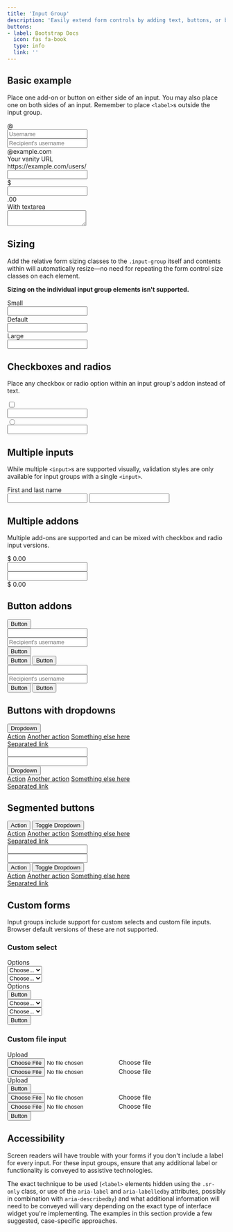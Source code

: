 ```yaml
---
title: 'Input Group'
description: 'Easily extend form controls by adding text, buttons, or button groups on either side of textual inputs, custom selects, and custom file inputs.'
buttons: 
- label: Bootstrap Docs
  icon: fas fa-book   
  type: info   
  link: ''
---
```


## Basic example

Place one add-on or button on either side of an input. You may also place one on both sides of an input. Remember to place `<label>`s outside the input group.

<example>
    <div class="input-group mb-3">
        <div class="input-group-prepend">
            <span class="input-group-text" id="basic-addon1">@</span>
        </div>
        <input type="text" class="form-control" placeholder="Username" aria-label="Username" aria-describedby="basic-addon1">
    </div>
    <div class="input-group mb-3">
        <input type="text" class="form-control" placeholder="Recipient's username" aria-label="Recipient's username" aria-describedby="basic-addon2">
        <div class="input-group-append">
            <span class="input-group-text" id="basic-addon2">@example.com</span>
        </div>
    </div>
    <label for="basic-url">Your vanity URL</label>
    <div class="input-group mb-3">
        <div class="input-group-prepend">
            <span class="input-group-text" id="basic-addon3">https://example.com/users/</span>
        </div>
        <input type="text" class="form-control" id="basic-url" aria-describedby="basic-addon3">
    </div>
    <div class="input-group mb-3">
        <div class="input-group-prepend">
            <span class="input-group-text">$</span>
        </div>
        <input type="text" class="form-control" aria-label="Amount (to the nearest dollar)">
        <div class="input-group-append">
            <span class="input-group-text">.00</span>
        </div>
    </div>
    <div class="input-group">
        <div class="input-group-prepend">
            <span class="input-group-text">With textarea</span>
        </div>
        <textarea class="form-control" aria-label="With textarea"></textarea>
    </div>
</example>

## Sizing

Add the relative form sizing classes to the `.input-group` itself and contents within will automatically resize—no need for repeating the form control size classes on each element.

**Sizing on the individual input group elements isn't supported.**

<example>
    <div class="input-group input-group-sm mb-3">
        <div class="input-group-prepend">
            <span class="input-group-text" id="inputGroup-sizing-sm">Small</span>
        </div>
        <input type="text" class="form-control" aria-label="Sizing example input" aria-describedby="inputGroup-sizing-sm">
    </div>
    <div class="input-group mb-3">
        <div class="input-group-prepend">
            <span class="input-group-text" id="inputGroup-sizing-default">Default</span>
        </div>
        <input type="text" class="form-control" aria-label="Sizing example input" aria-describedby="inputGroup-sizing-default">
    </div>
    <div class="input-group input-group-lg">
        <div class="input-group-prepend">
            <span class="input-group-text" id="inputGroup-sizing-lg">Large</span>
        </div>
        <input type="text" class="form-control" aria-label="Sizing example input" aria-describedby="inputGroup-sizing-lg">
    </div>
</example>

## Checkboxes and radios

Place any checkbox or radio option within an input group's addon instead of text.

<example>
    <div class="input-group mb-3">
        <div class="input-group-prepend">
            <div class="input-group-text">
                <input type="checkbox" aria-label="Checkbox for following text input">
            </div>
        </div>
        <input type="text" class="form-control" aria-label="Text input with checkbox">
    </div>
    <div class="input-group">
        <div class="input-group-prepend">
            <div class="input-group-text">
                <input type="radio" aria-label="Radio button for following text input">
            </div>
        </div>
        <input type="text" class="form-control" aria-label="Text input with radio button">
    </div>
</example>

## Multiple inputs

While multiple `<input>`s are supported visually, validation styles are only available for input groups with a single `<input>`.

<example>
    <div class="input-group">
        <div class="input-group-prepend">
            <span class="input-group-text">First and last name</span>
        </div>
        <input type="text" aria-label="First name" class="form-control">
        <input type="text" aria-label="Last name" class="form-control">
    </div>
</example>

## Multiple addons

Multiple add-ons are supported and can be mixed with checkbox and radio input versions.

<example>
    <div class="input-group mb-3">
        <div class="input-group-prepend">
            <span class="input-group-text">$</span>
            <span class="input-group-text">0.00</span>
        </div>
        <input type="text" class="form-control" aria-label="Dollar amount (with dot and two decimal places)">
    </div>
    <div class="input-group">
        <input type="text" class="form-control" aria-label="Dollar amount (with dot and two decimal places)">
        <div class="input-group-append">
            <span class="input-group-text">$</span>
            <span class="input-group-text">0.00</span>
        </div>
    </div>
</example>

## Button addons

<example>
    <div class="input-group mb-3">
        <div class="input-group-prepend">
            <button class="btn btn-outline-secondary" type="button" id="button-addon1">Button</button>
        </div>
        <input type="text" class="form-control" placeholder="" aria-label="Example text with button addon" aria-describedby="button-addon1">
    </div>
    <div class="input-group mb-3">
        <input type="text" class="form-control" placeholder="Recipient's username" aria-label="Recipient's username" aria-describedby="button-addon2">
        <div class="input-group-append">
            <button class="btn btn-outline-secondary" type="button" id="button-addon2">Button</button>
        </div>
    </div>
    <div class="input-group mb-3">
        <div class="input-group-prepend" id="button-addon3">
            <button class="btn btn-outline-secondary" type="button">Button</button>
            <button class="btn btn-outline-secondary" type="button">Button</button>
        </div>
        <input type="text" class="form-control" placeholder="" aria-label="Example text with two button addons" aria-describedby="button-addon3">
    </div>
    <div class="input-group">
        <input type="text" class="form-control" placeholder="Recipient's username" aria-label="Recipient's username with two button addons" aria-describedby="button-addon4">
        <div class="input-group-append" id="button-addon4">
            <button class="btn btn-outline-secondary" type="button">Button</button>
            <button class="btn btn-outline-secondary" type="button">Button</button>
        </div>
    </div>
</example>

## Buttons with dropdowns

<example>
    <div class="input-group mb-3">
        <div class="input-group-prepend">
            <button class="btn btn-outline-secondary dropdown-toggle" type="button" data-toggle="dropdown" aria-haspopup="true" aria-expanded="false">Dropdown</button>
            <div class="dropdown-menu">
                <a class="dropdown-item" href="#">Action</a>
                <a class="dropdown-item" href="#">Another action</a>
                <a class="dropdown-item" href="#">Something else here</a>
                <div role="separator" class="dropdown-divider"></div>
                <a class="dropdown-item" href="#">Separated link</a>
            </div>
        </div>
        <input type="text" class="form-control" aria-label="Text input with dropdown button">
    </div>
    <div class="input-group">
        <input type="text" class="form-control" aria-label="Text input with dropdown button">
        <div class="input-group-append">
            <button class="btn btn-outline-secondary dropdown-toggle" type="button" data-toggle="dropdown" aria-haspopup="true" aria-expanded="false">Dropdown</button>
            <div class="dropdown-menu">
                <a class="dropdown-item" href="#">Action</a>
                <a class="dropdown-item" href="#">Another action</a>
                <a class="dropdown-item" href="#">Something else here</a>
                <div role="separator" class="dropdown-divider"></div>
                <a class="dropdown-item" href="#">Separated link</a>
            </div>
        </div>
    </div>
</example>

## Segmented buttons

<example>
    <div class="input-group mb-3">
        <div class="input-group-prepend">
            <button type="button" class="btn btn-outline-secondary">Action</button>
            <button type="button" class="btn btn-outline-secondary dropdown-toggle dropdown-toggle-split" data-toggle="dropdown" aria-haspopup="true" aria-expanded="false">
            <span class="sr-only">Toggle Dropdown</span>
            </button>
            <div class="dropdown-menu">
                <a class="dropdown-item" href="#">Action</a>
                <a class="dropdown-item" href="#">Another action</a>
                <a class="dropdown-item" href="#">Something else here</a>
                <div role="separator" class="dropdown-divider"></div>
                <a class="dropdown-item" href="#">Separated link</a>
            </div>
        </div>
        <input type="text" class="form-control" aria-label="Text input with segmented dropdown button">
    </div>
    <div class="input-group">
        <input type="text" class="form-control" aria-label="Text input with segmented dropdown button">
        <div class="input-group-append">
            <button type="button" class="btn btn-outline-secondary">Action</button>
            <button type="button" class="btn btn-outline-secondary dropdown-toggle dropdown-toggle-split" data-toggle="dropdown" aria-haspopup="true" aria-expanded="false">
            <span class="sr-only">Toggle Dropdown</span>
            </button>
            <div class="dropdown-menu">
                <a class="dropdown-item" href="#">Action</a>
                <a class="dropdown-item" href="#">Another action</a>
                <a class="dropdown-item" href="#">Something else here</a>
                <div role="separator" class="dropdown-divider"></div>
                <a class="dropdown-item" href="#">Separated link</a>
            </div>
        </div>
    </div>
</example>

## Custom forms

Input groups include support for custom selects and custom file inputs. Browser default versions of these are not supported.

### Custom select

<example>
    <div class="input-group mb-3">
        <div class="input-group-prepend">
            <label class="input-group-text" for="inputGroupSelect01">Options</label>
        </div>
        <select class="custom-select" id="inputGroupSelect01">
            <option selected>Choose...</option>
            <option value="1">One</option>
            <option value="2">Two</option>
            <option value="3">Three</option>
        </select>
    </div>
    <div class="input-group mb-3">
        <select class="custom-select" id="inputGroupSelect02">
            <option selected>Choose...</option>
            <option value="1">One</option>
            <option value="2">Two</option>
            <option value="3">Three</option>
        </select>
        <div class="input-group-append">
            <label class="input-group-text" for="inputGroupSelect02">Options</label>
        </div>
    </div>
    <div class="input-group mb-3">
        <div class="input-group-prepend">
            <button class="btn btn-outline-secondary" type="button">Button</button>
        </div>
        <select class="custom-select" id="inputGroupSelect03" aria-label="Example select with button addon">
            <option selected>Choose...</option>
            <option value="1">One</option>
            <option value="2">Two</option>
            <option value="3">Three</option>
        </select>
    </div>
    <div class="input-group">
        <select class="custom-select" id="inputGroupSelect04" aria-label="Example select with button addon">
            <option selected>Choose...</option>
            <option value="1">One</option>
            <option value="2">Two</option>
            <option value="3">Three</option>
        </select>
        <div class="input-group-append">
            <button class="btn btn-outline-secondary" type="button">Button</button>
        </div>
    </div>
</example>

### Custom file input

<example>
    <div class="input-group mb-3">
        <div class="input-group-prepend">
            <span class="input-group-text" id="inputGroupFileAddon01">Upload</span>
        </div>
        <div class="custom-file">
            <input type="file" class="custom-file-input" id="inputGroupFile01" aria-describedby="inputGroupFileAddon01">
            <label class="custom-file-label" for="inputGroupFile01">Choose file</label>
        </div>
    </div>
    <div class="input-group mb-3">
        <div class="custom-file">
            <input type="file" class="custom-file-input" id="inputGroupFile02">
            <label class="custom-file-label" for="inputGroupFile02" aria-describedby="inputGroupFileAddon02">Choose file</label>
        </div>
        <div class="input-group-append">
            <span class="input-group-text" id="inputGroupFileAddon02">Upload</span>
        </div>
    </div>
    <div class="input-group mb-3">
        <div class="input-group-prepend">
            <button class="btn btn-outline-secondary" type="button" id="inputGroupFileAddon03">Button</button>
        </div>
        <div class="custom-file">
            <input type="file" class="custom-file-input" id="inputGroupFile03" aria-describedby="inputGroupFileAddon03">
            <label class="custom-file-label" for="inputGroupFile03">Choose file</label>
        </div>
    </div>
    <div class="input-group">
        <div class="custom-file">
            <input type="file" class="custom-file-input" id="inputGroupFile04" aria-describedby="inputGroupFileAddon04">
            <label class="custom-file-label" for="inputGroupFile04">Choose file</label>
        </div>
        <div class="input-group-append">
            <button class="btn btn-outline-secondary" type="button" id="inputGroupFileAddon04">Button</button>
        </div>
    </div>
</example>

## Accessibility

Screen readers will have trouble with your forms if you don't include a label for every input. For these input groups, ensure that any additional label or functionality is conveyed to assistive technologies.

The exact technique to be used (`<label>` elements hidden using the `.sr-only` class, or use of the `aria-label` and `aria-labelledby` attributes, possibly in combination with `aria-describedby`) and what additional information will need to be conveyed will vary depending on the exact type of interface widget you're implementing. The examples in this section provide a few suggested, case-specific approaches.
